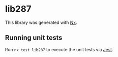 # lib287

This library was generated with [Nx](https://nx.dev).


## Running unit tests

Run `nx test lib287` to execute the unit tests via [Jest](https://jestjs.io).


